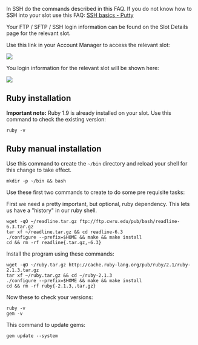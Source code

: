
In SSH do the commands described in this FAQ. If you do not know how to SSH into your slot use this FAQ: [SSH basics - Putty](https://www.feralhosting.com/faq/view?question=12)

Your FTP / SFTP / SSH login information can be found on the Slot Details page for the relevant slot.

Use this link in your Account Manager to access the relevant slot:

![](https://raw.github.com/feralhosting/feralfilehosting/master/Feral%20Wiki/0%20Generic/slot_detail_link.png)

You login information for the relevant slot will be shown here:

![](https://raw.github.com/feralhosting/feralfilehosting/master/Feral%20Wiki/0%20Generic/slot_detail_ssh.png)

Ruby installation
---

**Important note:** Ruby 1.9 is already installed on your slot. Use this command to check the existing version:

~~~
ruby -v
~~~

Ruby manual installation
---

Use this command to create the `~/bin` directory and reload your shell for this change to take effect.

~~~
mkdir -p ~/bin && bash
~~~

Use these first two commands to create to do some pre requisite tasks:

First we need a pretty important, but optional, ruby dependency.  This lets us have a "history" in our ruby shell.

~~~
wget -qO ~/readline.tar.gz ftp://ftp.cwru.edu/pub/bash/readline-6.3.tar.gz
tar xf ~/readline.tar.gz && cd readline-6.3
./configure --prefix=$HOME && make && make install
cd && rm -rf readline{.tar.gz,-6.3}
~~~

Install the program using these commands:

~~~
wget -qO ~/ruby.tar.gz http://cache.ruby-lang.org/pub/ruby/2.1/ruby-2.1.3.tar.gz
tar xf ~/ruby.tar.gz && cd ~/ruby-2.1.3
./configure --prefix=$HOME && make && make install
cd && rm -rf ruby{-2.1.3,.tar.gz}
~~~

Now these to check your versions:

~~~
ruby -v
gem -v
~~~

This command to update gems:

~~~
gem update --system
~~~



